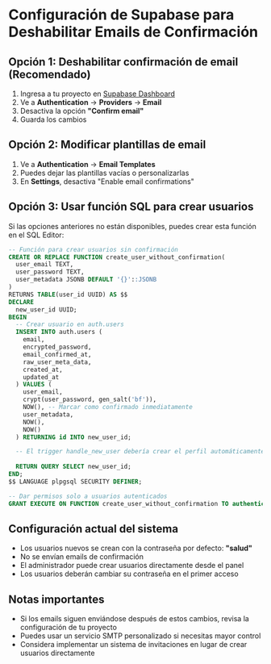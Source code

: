# Configuración de Supabase para Deshabilitar Emails de Confirmación

## Opción 1: Deshabilitar confirmación de email (Recomendado)

1. Ingresa a tu proyecto en [Supabase Dashboard](https://app.supabase.com)
2. Ve a **Authentication** → **Providers** → **Email**
3. Desactiva la opción **"Confirm email"**
4. Guarda los cambios

## Opción 2: Modificar plantillas de email

1. Ve a **Authentication** → **Email Templates**
2. Puedes dejar las plantillas vacías o personalizarlas
3. En **Settings**, desactiva "Enable email confirmations"

## Opción 3: Usar función SQL para crear usuarios

Si las opciones anteriores no están disponibles, puedes crear esta función en el SQL Editor:

```sql
-- Función para crear usuarios sin confirmación
CREATE OR REPLACE FUNCTION create_user_without_confirmation(
  user_email TEXT,
  user_password TEXT,
  user_metadata JSONB DEFAULT '{}'::JSONB
)
RETURNS TABLE(user_id UUID) AS $$
DECLARE
  new_user_id UUID;
BEGIN
  -- Crear usuario en auth.users
  INSERT INTO auth.users (
    email,
    encrypted_password,
    email_confirmed_at,
    raw_user_meta_data,
    created_at,
    updated_at
  ) VALUES (
    user_email,
    crypt(user_password, gen_salt('bf')),
    NOW(), -- Marcar como confirmado inmediatamente
    user_metadata,
    NOW(),
    NOW()
  ) RETURNING id INTO new_user_id;

  -- El trigger handle_new_user debería crear el perfil automáticamente
  
  RETURN QUERY SELECT new_user_id;
END;
$$ LANGUAGE plpgsql SECURITY DEFINER;

-- Dar permisos solo a usuarios autenticados
GRANT EXECUTE ON FUNCTION create_user_without_confirmation TO authenticated;
```

## Configuración actual del sistema

- Los usuarios nuevos se crean con la contraseña por defecto: **"salud"**
- No se envían emails de confirmación
- El administrador puede crear usuarios directamente desde el panel
- Los usuarios deberán cambiar su contraseña en el primer acceso

## Notas importantes

- Si los emails siguen enviándose después de estos cambios, revisa la configuración de tu proyecto
- Puedes usar un servicio SMTP personalizado si necesitas mayor control
- Considera implementar un sistema de invitaciones en lugar de crear usuarios directamente